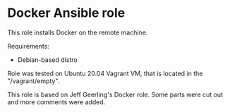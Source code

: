 # Docker Ansible role

This role installs Docker on the remote machine.

Requirements:
 - Debian-based distro

Role was tested on Ubuntu 20.04 Vagrant VM, that is located in the "<repo root>/vagrant/empty".

This role is based on Jeff Geerling's Docker role. Some parts were cut out and more comments were added.
